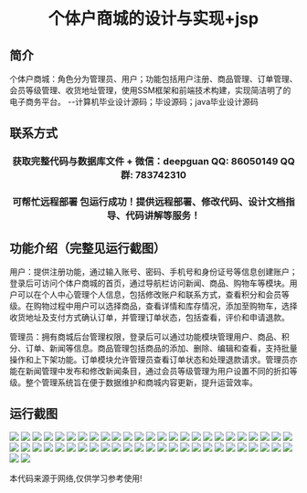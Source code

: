 <p><h1 align="center">个体户商城的设计与实现+jsp</h1></p>

## 简介
个体户商城：角色分为管理员、用户；功能包括用户注册、商品管理、订单管理、会员等级管理、收货地址管理，使用SSM框架和前端技术构建，实现简洁明了的电子商务平台。    --计算机毕业设计源码；毕设源码；java毕业设计源码


## 联系方式
<p><h3 align="center">获取完整代码与数据库文件 + 微信：deepguan QQ: 86050149 QQ群: 783742310</h3></p>
<p><h3 align="center">可帮忙远程部署 包运行成功！提供远程部署、修改代码、设计文档指导、代码讲解等服务！</h3></p>

## 功能介绍（完整见运行截图）
用户：提供注册功能，通过输入账号、密码、手机号和身份证号等信息创建账户；登录后可访问个体户商城的首页，通过导航栏访问新闻、商品、购物车等模块。用户可以在个人中心管理个人信息，包括修改账户和联系方式，查看积分和会员等级。在购物过程中用户可以选择商品，查看详情和库存情况，添加至购物车，选择收货地址及支付方式确认订单，并管理订单状态，包括查看，评价和申请退款。

管理员：拥有商城后台管理权限，登录后可以通过功能模块管理用户、商品、积分、订单、新闻等信息。商品管理包括商品的添加、删除、编辑和查看，支持批量操作和上下架功能。订单模块允许管理员查看订单状态和处理退款请求。管理员亦能在新闻管理中发布和修改新闻条目，通过会员等级管理为用户设置不同的折扣等级。整个管理系统旨在便于数据维护和商城内容更新，提升运营效率。


## 运行截图
![](img/001.jpg)
![](img/002.jpg)
![](img/003.jpg)
![](img/004.jpg)
![](img/005.jpg)
![](img/006.jpg)
![](img/007.jpg)
![](img/008.jpg)
![](img/009.jpg)
![](img/010.jpg)
![](img/011.jpg)
![](img/012.jpg)
![](img/013.jpg)
![](img/014.jpg)
![](img/015.jpg)
![](img/016.jpg)
![](img/017.jpg)
![](img/018.jpg)
![](img/019.jpg)
![](img/020.jpg)
![](img/021.jpg)
![](img/022.jpg)
![](img/023.jpg)
![](img/024.jpg)
![](img/025.jpg)
![](img/026.jpg)
![](img/027.jpg)
![](img/028.jpg)
![](img/029.jpg)
![](img/030.jpg)
![](img/031.jpg)
![](img/032.jpg)
![](img/033.jpg)
![](img/034.jpg)
![](img/035.jpg)
![](img/036.jpg)
![](img/037.jpg)
![](img/038.jpg)
![](img/039.jpg)
![](img/040.jpg)
![](img/041.jpg)
![](img/042.jpg)
![](img/043.jpg)
![](img/044.jpg)
![](img/045.jpg)
![](img/046.jpg)
![](img/047.jpg)
![](img/048.jpg)
![](img/049.jpg)
![](img/050.jpg)
![](img/051.jpg)
![](img/052.jpg)

<p>本代码来源于网络,仅供学习参考使用!</p>
